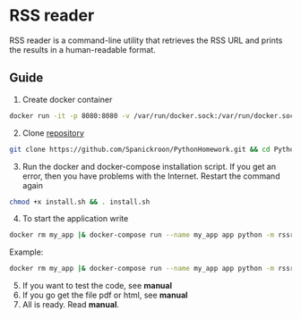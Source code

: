 # RSS reader
RSS reader is a command-line utility that retrieves the RSS URL and prints the results in a human-readable format.

## Guide
1. Сreate docker container
```bash
docker run -it -p 8080:8080 -v /var/run/docker.sock:/var/run/docker.sock python /bin/bash
```
2. Clone [repository](https://github.com/Spanickroon/PythonHomework)
```bash
git clone https://github.com/Spanickroon/PythonHomework.git && cd PythonHomework && git branch --track FinalTask remotes/origin/FinalTask && git checkout FinalTask && ls
```
3. Run the docker and docker-compose installation script. If you get an error, then you have problems with the Internet. Restart the command again
```bash
chmod +x install.sh && . install.sh
```
4. To start the application write
```bash
docker rm my_app |& docker-compose run --name my_app app python -m rssreader
```
Example:
```bash
docker rm my_app |& docker-compose run --name my_app app python -m rssreader "https://news.yahoo.com/rss" --limit 1
```
5. If you want to test the code, see **manual**
6. If you go get the file pdf or html, see **manual**
7. All is ready. Read **manual**.
